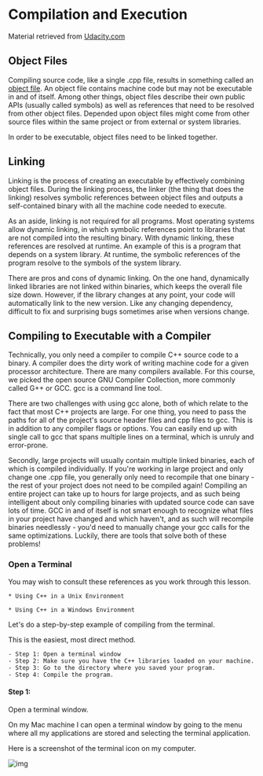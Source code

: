 # Compilation and Execution

Material retrieved from [Udacity.com](https://classroom.udacity.com/courses/ud210/lessons/1343a461-102f-41e1-b505-bf9ec62f427b/concepts/b1e0db7a-619e-4f23-a30d-b505d84ae3bc)

## Object Files
Compiling source code, like a single .cpp file, results in something called an [object file](https://en.wikipedia.org/wiki/Object_file). An object file contains machine code but may not be executable in and of itself. Among other things, object files describe their own public APIs (usually called symbols) as well as references that need to be resolved from other object files. Depended upon object files might come from other source files within the same project or from external or system libraries.

In order to be executable, object files need to be linked together.

## Linking
Linking is the process of creating an executable by effectively combining object files. During the linking process, the linker (the thing that does the linking) resolves symbolic references between object files and outputs a self-contained binary with all the machine code needed to execute.

As an aside, linking is not required for all programs. Most operating systems allow dynamic linking, in which symbolic references point to libraries that are not compiled into the resulting binary. With dynamic linking, these references are resolved at runtime. An example of this is a program that depends on a system library. At runtime, the symbolic references of the program resolve to the symbols of the system library.

There are pros and cons of dynamic linking. On the one hand, dynamically linked libraries are not linked within binaries, which keeps the overall file size down. However, if the library changes at any point, your code will automatically link to the new version. Like any changing dependency, difficult to fix and surprising bugs sometimes arise when versions change.

## Compiling to Executable with a Compiler
Technically, you only need a compiler to compile C++ source code to a binary. A compiler does the dirty work of writing machine code for a given processor architecture. There are many compilers available. For this course, we picked the open source GNU Compiler Collection, more commonly called G++ or GCC. gcc is a command line tool.

There are two challenges with using gcc alone, both of which relate to the fact that most C++ projects are large. For one thing, you need to pass the paths for all of the project's source header files and cpp files to gcc. This is in addition to any compiler flags or options. You can easily end up with single call to gcc that spans multiple lines on a terminal, which is unruly and error-prone.

Secondly, large projects will usually contain multiple linked binaries, each of which is compiled individually. If you're working in large project and only change one .cpp file, you generally only need to recompile that one binary - the rest of your project does not need to be compiled again! Compiling an entire project can take up to hours for large projects, and as such being intelligent about only compiling binaries with updated source code can save lots of time. GCC in and of itself is not smart enough to recognize what files in your project have changed and which haven't, and as such will recompile binaries needlessly - you'd need to manually change your gcc calls for the same optimizations. Luckily, there are tools that solve both of these problems!

### Open a Terminal
You may wish to consult these references as you work through this lesson.

    * Using C++ in a Unix Environment

    * Using C++ in a Windows Environment
Let's do a step-by-step example of compiling from the terminal.

This is the easiest, most direct method.

    - Step 1: Open a terminal window
    - Step 2: Make sure you have the C++ libraries loaded on your machine.
    - Step 3: Go to the directory where you saved your program.
    - Step 4: Compile the program.

#### Step 1:

Open a terminal window.

On my Mac machine I can open a terminal window by going to the menu where all my applications are stored and selecting the terminal application.

Here is a screenshot of the terminal icon on my computer.

![img](https://github.com/jackyhuynh/Introduction_to_Robotic_Design_and_Development/blob/main/6.%20Fundamental%20of_C%2B%2B/images/screen-shot-2017-03-23-at-10.05.02-am.png)